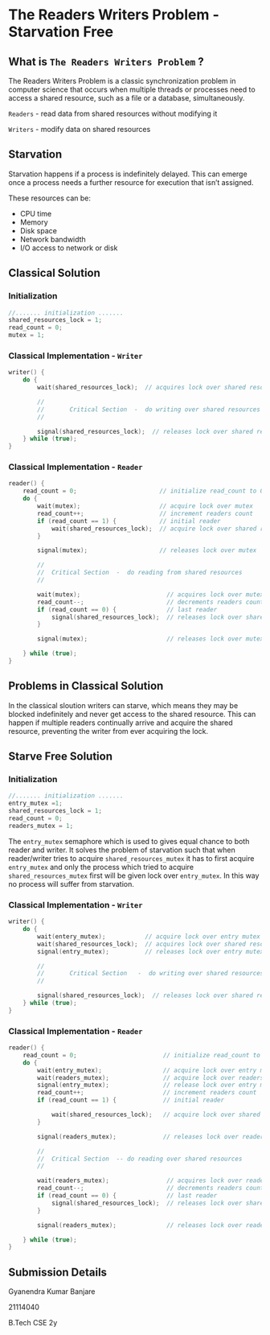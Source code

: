 # The Readers Writers Problem - Starvation Free

## What is `The Readers Writers Problem` ?

The Readers Writers Problem is a classic synchronization problem in computer science that occurs when multiple threads or processes need to access a shared resource, such as a file or a database, simultaneously.

`Readers` - read data from shared resources without modifying it

`Writers` - modify data on shared resources

## Starvation

Starvation happens if a process is indefinitely delayed. This can emerge once a process needs a further resource for execution that isn’t assigned.

These resources can be:

* CPU time
* Memory
* Disk space
* Network bandwidth
* I/O access to network or disk

## Classical Solution

### Initialization

```cpp
//....... initialization .......
shared_resources_lock = 1;
read_count = 0;
mutex = 1;
```

### Classical Implementation - `Writer`

```cpp
writer() {
    do {
        wait(shared_resources_lock);  // acquires lock over shared resources mutex

        //
        //       Critical Section  -  do writing over shared resources
        //

        signal(shared_resources_lock);  // releases lock over shared resources mutex
    } while (true);
}
```

### Classical Implementation - `Reader`

```cpp
reader() {
    read_count = 0;                       // initialize read_count to 0
    do {
        wait(mutex);                      // acquire lock over mutex
        read_count++;                     // increment readers count
        if (read_count == 1) {            // initial reader
            wait(shared_resources_lock);  // acquire lock over shared resources
        }

        signal(mutex);                    // releases lock over mutex

        //
        //  Critical Section  -  do reading from shared resources
        //

        wait(mutex);                        // acquires lock over mutex
        read_count--;                       // decrements readers count
        if (read_count == 0) {              // last reader
            signal(shared_resources_lock);  // releases lock over shared resources
        }

        signal(mutex);                      // releases lock over mutex

    } while (true);
}
```

## Problems in Classical Solution

In the classical sloution writers can starve, which means they may be blocked indefinitely and never get access to the shared resource. This can happen if multiple readers continually arrive and acquire the shared resource, preventing the writer from ever acquiring the lock.

## Starve Free Solution

### Initialization

```cpp
//....... initialization .......
entry_mutex =1;
shared_resources_lock = 1;
read_count = 0;
readers_mutex = 1;
```

The `entry_mutex` semaphore which is used to gives equal chance to both reader and writer. It solves the problem of starvation such that when reader/writer tries to acquire `shared_resources_mutex` it has to first acquire `entry_mutex` and only the process which tried to acquire `shared_resources_mutex` first will be given lock over `entry_mutex`. In this way no process will suffer from starvation.

### Classical Implementation - `Writer`

```cpp
writer() {
    do {
        wait(entery_mutex);           // acquire lock over entry mutex
        wait(shared_resources_lock);  // acquires lock over shared resources
        signal(entry_mutex);          // releases lock over entry mutex

        //
        //       Critical Section   -  do writing over shared resources
        //

        signal(shared_resources_lock);  // releases lock over shared resources
    } while (true);
}
```

### Classical Implementation - `Reader`

```cpp
reader() {
    read_count = 0;                        // initialize read_count to 0
    do {
        wait(entry_mutex);                 // acquire lock over entry mutex
        wait(readers_mutex);               // acquire lock over readers mutex
        signal(entry_mutex);               // release lock over entry mutex
        read_count++;                      // increment readers count
        if (read_count == 1) {             // initial reader

            wait(shared_resources_lock);   // acquire lock over shared resources
        }

        signal(readers_mutex);             // releases lock over readers mutex

        //
        //  Critical Section  -- do reading over shared resources
        //

        wait(readers_mutex);                // acquires lock over readers mutex
        read_count--;                       // decrements readers count
        if (read_count == 0) {              // last reader
            signal(shared_resources_lock);  // releases lock over shared resources
        }

        signal(readers_mutex);              // releases lock over readers mutex

    } while (true);
}
```

## Submission Details

Gyanendra Kumar Banjare

21114040

B.Tech CSE 2y